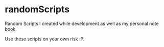 # randomScripts

Random Scripts I created while development as well as my personal note book.

Use these scripts on your own risk :P.

